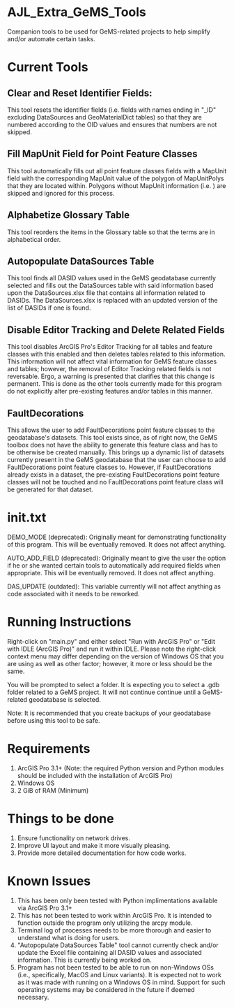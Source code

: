 # AJL_Extra_GeMS_Tools
Companion tools to be used for GeMS-related projects to help simplify and/or automate certain tasks.

# Current Tools

## Clear and Reset Identifier Fields:

This tool resets the identifier fields (i.e. fields with names ending in "_ID" excluding DataSources and GeoMaterialDict tables) so that they are numbered according to the OID values and ensures that numbers are not skipped.

## Fill MapUnit Field for Point Feature Classes

This tool automatically fills out all point feature classes fields with a MapUnit field with the corresponding MapUnit value of the polygon of MapUnitPolys that they are located within. Polygons without MapUnit information (i.e. <Null>) are skipped and ignored for this process.

## Alphabetize Glossary Table

This tool reorders the items in the Glossary table so that the terms are in alphabetical order.

## Autopopulate DataSources Table

This tool finds all DASID values used in the GeMS geodatabase currently selected and fills out the DataSources table with said information based upon the DataSources.xlsx file that contains all information related to DASIDs. The DataSources.xlsx is replaced with an updated version of the list of DASIDs if one is found.

## Disable Editor Tracking and Delete Related Fields

This tool disables ArcGIS Pro's Editor Tracking for all tables and feature classes with this enabled and then deletes tables related to this information. This information will not affect vital information for GeMS feature classes and tables; however, the removal of Editor Tracking related fields is not reversable. Ergo, a warning is presented that clarifies that this change is permanent. This is done as the other tools currently made for this program do not explicitly alter pre-existing features and/or tables in this manner.

## FaultDecorations
This allows the user to add FaultDecorations point feature classes to the geodatabase's datasets. This tool exists since, as of right now, the GeMS toolbox does not have the ability to generate this feature class and has to be otherwise be created manually. This brings up a dynamic list of datasets currently present in the GeMS geodatabase that the user can choose to add FaultDecorations point feature classes to. However, if FaultDecorations already exists in a dataset, the pre-existing FaultDecorations point feature classes will not be touched and no FaultDecorations point feature class will be generated for that dataset.

# init.txt

DEMO_MODE (deprecated): Originally meant for demonstrating functionality of this program. This will be eventually removed. It does not affect anything.

AUTO_ADD_FIELD (deprecated): Originally meant to give the user the option if he or she wanted certain tools to automatically add required fields when appropriate. This will be eventually removed. It does not affect anything.

DAS_UPDATE (outdated): This variable currently will not affect anything as code associated with it needs to be reworked.

# Running Instructions
Right-click on "main.py" and either select "Run with ArcGIS Pro" or "Edit with IDLE (ArcGIS Pro)" and run it within IDLE. Please note the right-click context menu may differ depending on the version of Windows OS that you are using as well as other factor; however, it more or less should be the same.

You will be prompted to select a folder. It is expecting you to select a .gdb folder related to a GeMS project. It will not continue continue until a GeMS-related geodatabase is selected.

Note: It is recommended that you create backups of your geodatabase before using this tool to be safe.

# Requirements
1) ArcGIS Pro 3.1+ (Note: the required Python version and Python modules should be included with the installation of ArcGIS Pro)
2) Windows OS
3) 2 GiB of RAM (Minimum)

# Things to be done
1) Ensure functionality on network drives.
2) Improve UI layout and make it more visually pleasing.
3) Provide more detailed documentation for how code works.


# Known Issues
1) This has been only been tested with Python implimentations available via ArcGIS Pro 3.1+
2) This has not been tested to work within ArcGIS Pro. It is intended to function outside the program only utilizing the arcpy module.
3) Terminal log of processes needs to be more thorough and easier to understand what is doing for users.
4) "Autopopulate DataSources Table" tool cannot currently check and/or update the Excel file containing all DASID values and associated information. This is currently being worked on.
5) Program has not been tested to be able to run on non-Windows OSs (i.e., specifically, MacOS and Linux variants). It is expected not to work as it was made with running on a Windows OS in mind. Support for such operating systems may be considered in the future if deemed necessary.

